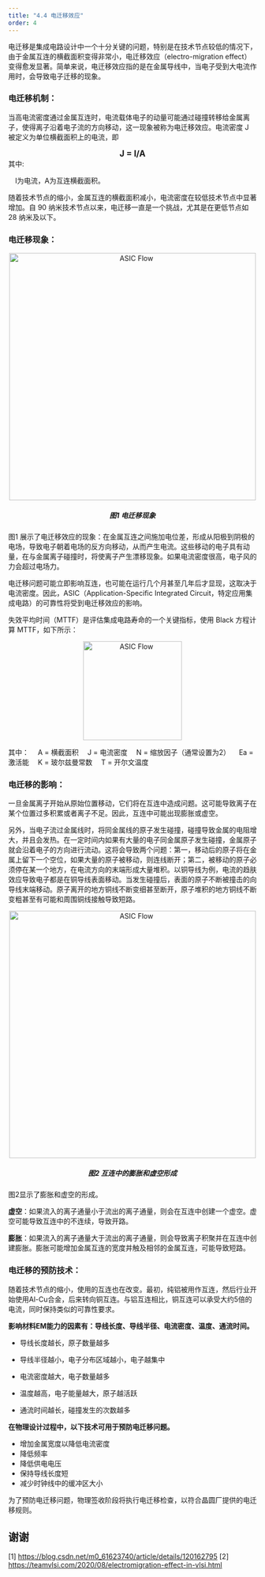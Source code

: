 ```yaml
---
title: "4.4 电迁移效应"
order: 4
---
```


电迁移是集成电路设计中一个十分关键的问题，特别是在技术节点较低的情况下，由于金属互连的横截面积变得非常小，电迁移效应（electro-migration effect）变得愈发显著。简单来说，电迁移效应指的是在金属导线中，当电子受到大电流作用时，会导致电子迁移的现象。

### 电迁移机制：

当高电流密度通过金属互连时，电流载体电子的动量可能通过碰撞转移给金属离子，使得离子沿着电子流的方向移动，这一现象被称为电迁移效应。电流密度 J 被定义为单位横截面积上的电流，即

<center><b><big> J = I/A </big></b></center>
其中:

&emsp;I为电流，A为互连横截面积。

随着技术节点的缩小，金属互连的横截面积减小，电流密度在较低技术节点中显著增加。自 90 纳米技术节点以来，电迁移一直是一个挑战，尤其是在更低节点如 28 纳米及以下。

### 电迁移现象：

<div style="text-align:center;">
  <img src="/res/images/train_eda_4/image-21 copy.png" alt="ASIC Flow" width="500" />
  <h5>图1 电迁移现象</h5>
</div>

图1 展示了电迁移效应的现象：在金属互连之间施加电位差，形成从阳极到阴极的电场，导致电子朝着电场的反方向移动，从而产生电流。这些移动的电子具有动量，在与金属离子碰撞时，将使离子产生漂移现象。如果电流密度很高，电子风的力会超过电场力。

电迁移问题可能立即影响互连，也可能在运行几个月甚至几年后才显现，这取决于电流密度。因此，ASIC（Application-Specific Integrated Circuit，特定应用集成电路）的可靠性将受到电迁移效应的影响。

失效平均时间（MTTF）是评估集成电路寿命的一个关键指标，使用 Black 方程计算 MTTF，如下所示：
<div style="text-align:center;">
  <img src="/res/images/train_eda_4/image-22 copy.png" alt="ASIC Flow" width="200" />
</div>

其中：
&emsp;A = 横截面积
&emsp;J = 电流密度
&emsp;N = 缩放因子（通常设置为2）
&emsp;Ea = 激活能
&emsp;K = 玻尔兹曼常数
&emsp;T = 开尔文温度

### 电迁移的影响：
一旦金属离子开始从原始位置移动，它们将在互连中造成问题。这可能导致离子在某个位置过多积累或者离子不足。因此，互连中可能出现膨胀或虚空。

另外，当电子流过金属线时，将同金属线的原子发生碰撞，碰撞导致金属的电阻增大，并且会发热。在一定时间内如果有大量的电子同金属原子发生碰撞，金属原子就会沿着电子的方向进行流动。这将会导致两个问题：第一，移动后的原子将在金属上留下一个空位，如果大量的原子被移动，则连线断开；第二，被移动的原子必须停在某一个地方，在电流方向的末端形成大量堆积。以铜导线为例，电流的趋肤效应导致电子都是在铜导线表面移动。当发生碰撞后，表面的原子不断被撞击的向导线末端移动。原子离开的地方铜线不断变细甚至断开，原子堆积的地方铜线不断变粗甚至有可能和周围铜线接触导致短路。

<div style="text-align:center;">
  <img src="/res/images/train_eda_4/image-23.png" alt="ASIC Flow" width="500" />
  <h5>图2 互连中的膨胀和虚空形成</h5>
</div>

图2显示了膨胀和虚空的形成。

**虚空**：如果流入的离子通量小于流出的离子通量，则会在互连中创建一个虚空。虚空可能导致互连中的不连续，导致开路。

**膨胀**：如果流入的离子通量大于流出的离子通量，则会导致离子积聚并在互连中创建膨胀。膨胀可能增加金属互连的宽度并触及相邻的金属互连，可能导致短路。

### 电迁移的预防技术：
随着技术节点的缩小，使用的互连也在改变。最初，纯铝被用作互连，然后行业开始使用Al-Cu合金，后来转向铜互连。与铝互连相比，铜互连可以承受大约5倍的电流，同时保持类似的可靠性要求。

**影响材料EM能力的因素有：导线长度、导线半径、电流密度、温度、通流时间。**

- 导线长度越长，原子数量越多 

- 导线半径越小，电子分布区域越小，电子越集中 

- 电流密度越大，电子数量越多 

- 温度越高，电子能量越大，原子越活跃 

- 通流时间越长，碰撞发生的次数越多

**在物理设计过程中，以下技术可用于预防电迁移问题。**

- 增加金属宽度以降低电流密度
- 降低频率
- 降低供电电压
- 保持导线长度短
- 减少时钟线中的缓冲区大小

为了预防电迁移问题，物理签收阶段将执行电迁移检查，以符合晶圆厂提供的电迁移规则。

## 谢谢

[1] https://blog.csdn.net/m0_61623740/article/details/120162795
[2] https://teamvlsi.com/2020/08/electromigration-effect-in-vlsi.html
